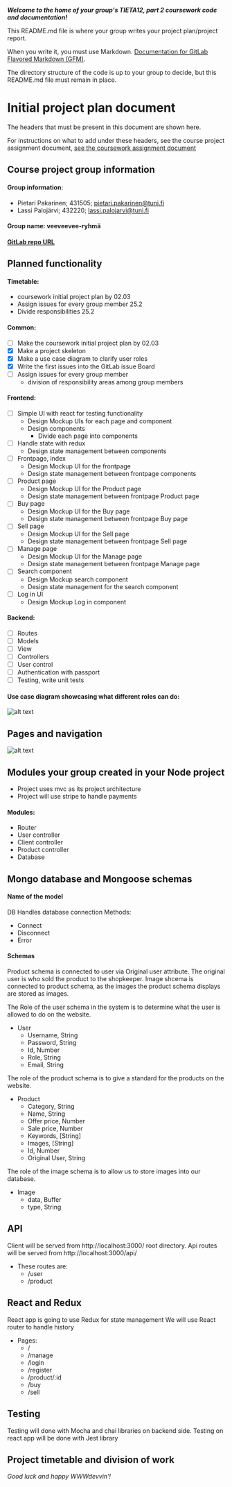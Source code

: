 ***Welcome to the home of your group's TIETA12, part 2 coursework code and documentation!***

This README.md file is where your group writes your project plan/project report.

When you write it, you must use Markdown. [Documentation for GitLab Flavored Markdown (GFM)](https://docs.gitlab.com/ee/user/markdown.html).

The directory structure of the code is up to your group to decide, but this README.md file must remain in place.

# Initial project plan document
The headers that must be present in this document are shown here. 

For instructions on what to add under these headers, see the course project assignment document, [see the coursework assignment document](https://docs.google.com/document/d/1ctG6mURrs1WlqwwPnMOFE_mSIEhZVCjp2XGefAZMdxQ/edit#heading=h.vsanic5plbto)

## Course project group information   
#### Group information: 
- Pietari Pakarinen; 431505; pietari.pakarinen@tuni.fi
- Lassi Palojärvi; 432220; lassi.palojarvi@tuni.fi
#### Group name: veeveevee-ryhmä
#### [GitLab repo URL](https://course-gitlab.tuni.fi/tieta12-2019-2020/veeveevee-ryhma)

## Planned functionality    

#### Timetable:
- coursework initial project plan by 02.03
- Assign issues for every group member 25.2
- Divide responsibilities 25.2

#### Common:
- [ ] Make the coursework initial project plan by 02.03
- [x] Make a project skeleton
- [x] Make a use case diagram to clarify user roles
- [x] Write the first issues into the GitLab issue Board
- [ ] Assign issues for every group member
    - division of responsibility areas among group members

#### Frontend:
- [ ] Simple UI with react for testing functionality
    - Design Mockup UIs for each page and component
    - Design components
        - Divide each page into components
- [ ] Handle state with redux
    - Design state management between components
- [ ] Frontpage, index
    - Design Mockup UI for the frontpage
    - Design state management between frontpage components
- [ ] Product page
    - Design Mockup UI for the Product page
    - Design state management between frontpage Product page
- [ ] Buy page
    - Design Mockup UI for the Buy page
    - Design state management between frontpage Buy page
- [ ] Sell page
    - Design Mockup UI for the Sell page
    - Design state management between frontpage Sell page
- [ ] Manage page
    - Design Mockup UI for the Manage page
    - Design state management between frontpage Manage page
- [ ] Search component
    - Design Mockup search component
    - Design state management for the search component
- [ ] Log in UI
    - Design Mockup Log in component

#### Backend:
- [ ] Routes
- [ ] Models
- [ ] View
- [ ] Controllers
- [ ] User control
- [ ] Authentication with passport
- [ ] Testing, write unit tests

#### Use case diagram showcasing what different roles can do:

![alt text](media/WWWUseCase.jpg "Use case diagram showcasing what different roles can do")

## Pages and navigation    
![alt text](media/pages&navigation.png "Navigation")
## Modules your group created in your Node project
- Project uses mvc as its project architecture
- Project will use stripe to handle payments

#### Modules:
- Router
- User controller
- Client controller
- Product controller
- Database

## Mongo database and Mongoose schemas    

#### Name of the model
DB 
Handles database connection
Methods:
- Connect
- Disconnect
- Error

#### Schemas

Product schema is connected to user via Original user attribute. The original user is who sold the product to the shopkeeper.
Image shcema is connected to product schema, as the images the product schema displays are stored as images.

The Role of the user schema in the system is to determine what the user is allowed to do on the website.
- User
    - Username, String
    - Password, String
    - Id, Number
    - Role, String
    - Email, String

The role of the product schema is to give a standard for the products on the website.
- Product
    - Category, String
    - Name, String
    - Offer price, Number
    - Sale price, Number
    - Keywords, [String]
    - Images, [String]
    - Id, Number
    - Original User, String

The role of the image schema is to allow us to store images into our database.
- Image
    - data, Buffer
    - type, String

## API
Client will be served from http://localhost:3000/ root directory.
Api routes will be served from http://localhost:3000/api/ 

- These routes are:
    - /user
    - /product

## React and Redux
React app is going to use Redux for state management
We will use React router to handle history

- Pages:
    - /
    - /manage
    - /login
    - /register
    - /product/:id
    - /buy
    - /sell

## Testing

Testing will done with Mocha and chai libraries on backend side.
Testing on react app will be done with Jest library

## Project timetable and division of work    


*Good luck and happy WWWdevvin’!*

